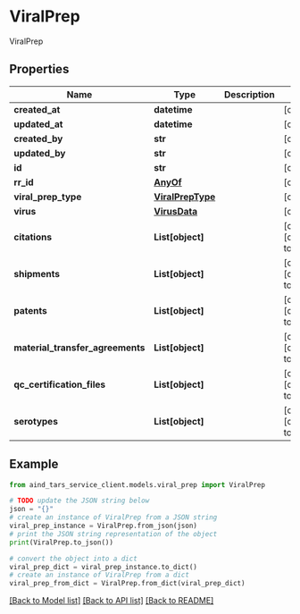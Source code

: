 # ViralPrep

ViralPrep

## Properties

Name | Type | Description | Notes
------------ | ------------- | ------------- | -------------
**created_at** | **datetime** |  | [optional] 
**updated_at** | **datetime** |  | [optional] 
**created_by** | **str** |  | [optional] 
**updated_by** | **str** |  | [optional] 
**id** | **str** |  | [optional] 
**rr_id** | [**AnyOf**](AnyOf.md) |  | [optional] 
**viral_prep_type** | [**ViralPrepType**](ViralPrepType.md) |  | [optional] 
**virus** | [**VirusData**](VirusData.md) |  | [optional] 
**citations** | **List[object]** |  | [optional] [default to []]
**shipments** | **List[object]** |  | [optional] [default to []]
**patents** | **List[object]** |  | [optional] [default to []]
**material_transfer_agreements** | **List[object]** |  | [optional] [default to []]
**qc_certification_files** | **List[object]** |  | [optional] [default to []]
**serotypes** | **List[object]** |  | [optional] [default to []]

## Example

```python
from aind_tars_service_client.models.viral_prep import ViralPrep

# TODO update the JSON string below
json = "{}"
# create an instance of ViralPrep from a JSON string
viral_prep_instance = ViralPrep.from_json(json)
# print the JSON string representation of the object
print(ViralPrep.to_json())

# convert the object into a dict
viral_prep_dict = viral_prep_instance.to_dict()
# create an instance of ViralPrep from a dict
viral_prep_from_dict = ViralPrep.from_dict(viral_prep_dict)
```
[[Back to Model list]](../README.md#documentation-for-models) [[Back to API list]](../README.md#documentation-for-api-endpoints) [[Back to README]](../README.md)


